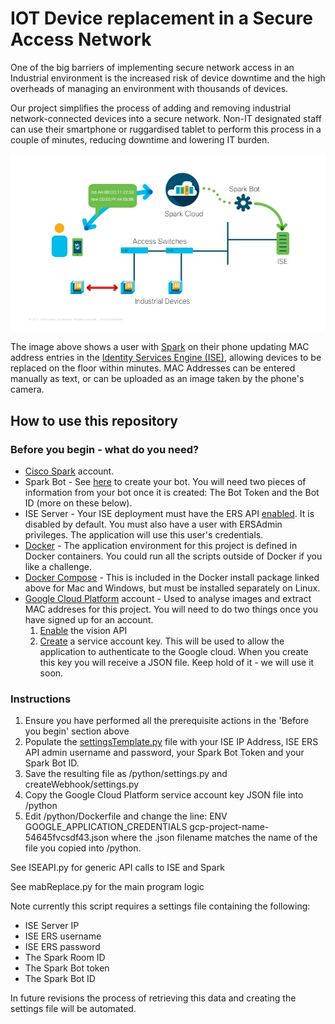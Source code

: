 # IOT Device replacement in a Secure Access Network

One of the big barriers of implementing secure network access in an Industrial environment is the increased risk of device downtime and the high overheads of managing an environment with thousands of devices. 

Our project simplifies the process of adding and removing industrial network-connected devices into a secure network. Non-IT designated staff can use their smartphone or ruggardised tablet to perform this process in a couple of minutes, reducing downtime and lowering IT burden. 

![alt text](https://github.com/cisco-gve/industrial-equipment-onboarding/blob/master/images/UserScenario.jpg "Scenario diagram")

The image above shows a user with [Spark](http://cisco.com/go/spark) on their phone updating MAC address entries in the [Identity Services Engine (ISE)](http://cisco.com/go/ise), allowing devices to be replaced on the floor within minutes. 
MAC Addresses can be entered manually as text, or can be uploaded as an image taken by the phone's camera. 

## How to use this repository

### Before you begin - what do you need?
* [Cisco Spark](https://www.ciscospark.com/) account. 
* Spark Bot - See [here](https://developer.ciscospark.com/bots.html) to create your bot. You will need two pieces of information from your bot once it is created: The Bot Token and the Bot ID (more on these below).  
* ISE Server - Your ISE deployment must have the ERS API [enabled](https://communities.cisco.com/docs/DOC-66297#jive_content_id_Enable_the_ERS_APIs). It is disabled by default. You must also have a user with ERSAdmin privileges. The application will use this user's credentials. 
* [Docker](https://docs.docker.com/engine/installation/) - The application environment for this project is defined in Docker containers. You could run all the scripts outside of Docker if you like a challenge. 
* [Docker Compose](https://docs.docker.com/compose/install/) - This is included in the Docker install package linked above for Mac and Windows, but must be installed separately on Linux. 
* [Google Cloud Platform](https://cloud.google.com/) account - Used to analyse images and extract MAC addreses for this project. You will need to do two things once you have signed up for an account. 
	1. [Enable](https://cloud.google.com/vision/docs/before-you-begin) the vision API
	1. [Create](https://cloud.google.com/iam/docs/creating-managing-service-account-keys) a service account key. This will be used to allow the application to authenticate to the Google cloud. When you create this key you will receive a JSON file. Keep hold of it - we will use it soon. 


### Instructions

1. Ensure you have performed all the prerequisite actions in the 'Before you begin' section above
1. Populate the [settingsTemplate.py](https://github.com/cisco-gve/industrial-equipment-onboarding/blob/master/settingsTemplate.py) file with your ISE IP Address, ISE ERS API admin username and password, your Spark Bot Token and your Spark Bot ID. 
1. Save the resulting file as /python/settings.py and createWebhook/settings.py
1. Copy the Google Cloud Platform service account key JSON file into /python
1. Edit /python/Dockerfile and change the line: ENV GOOGLE_APPLICATION_CREDENTIALS gcp-project-name-54645fvcsdf43.json where the .json filename matches the name of the file you copied into /python.

See ISEAPI.py for generic API calls to ISE and Spark

See mabReplace.py for the main program logic

Note currently this script requires a settings file containing the following: 
* ISE Server IP
* ISE ERS username
* ISE ERS password
* The Spark Room ID
* The Spark Bot token
* The Spark Bot ID

In future revisions the process of retrieving this data and creating the settings file will be automated. 